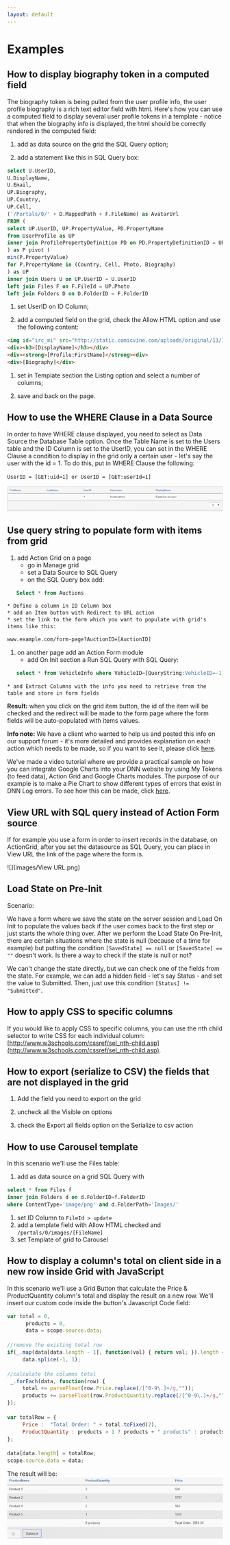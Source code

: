 ```yaml
---
layout: default
---
```

# Examples

## How to display biography token in a computed field

The biography token is being pulled from the user profile info, the user profile biography is a rich text editor field with html. Here's how you can use a computed field to display several user profile tokens in a template - notice that when the biography info is displayed, the html should be correctly rendered in the computed field:

1. add as data source on the grid the SQL Query option;

2. add a statement like this in SQL Query box:

``` sql
select U.UserID,
U.DisplayName,
U.Email,
UP.Biography,
UP.Country,
UP.Cell,
('/Portals/0/' + D.MappedPath + F.FileName) as AvatarUrl
FROM (
select UP.UserID, UP.PropertyValue, PD.PropertyName
from UserProfile as UP
inner join ProfilePropertyDefinition PD on PD.PropertyDefinitionID = UP.PropertyDefinitionID and PD.PortalID IS NULL
) as P pivot (
min(P.PropertyValue)
for P.PropertyName in (Country, Cell, Photo, Biography)
) as UP
inner join Users U on UP.UserID = U.UserID
left join Files F on F.FileId = UP.Photo
left join Folders D on D.FolderID = F.FolderID
```

1. set UserID on ID Column;

2. add a computed field on the grid, check the Allow HTML option and use the following content:

``` html
<img id="irc_mi" src="http://static.comicvine.com/uploads/original/13/134858/2779331-the-witchers-geralt.jpg" width="230" height="130" style="margin-top: 0px;">
<div><h3>[DisplayName]</h3></div>
<div><strong>[Profile:FirstName]</strong><div>
<div>[Biography]</div>
```

1. set in Template section the Listing option and select a number of columns;

2. save and back on the page.

## How to use the WHERE Clause in a Data Source

In order to have WHERE clause displayed, you need to select as Data Source the Database Table option. Once the Table Name is set to the Users table and the ID Column is set to the UserID, you can set in the WHERE Clause a condition to display in the grid only a certain user - let's say the user with the id = 1. To do this, put in WHERE Clause the following:

`UserID = [GET:uid=1] or UserID = [GET:userId=1]`

![](images/userId.png)

## Use query string to populate form with items from grid

1. add Action Grid on a page
    * go in Manage grid
    * set a Data Source to SQL Query
    * on the SQL Query box add:

``` sql
   Select * from Auctions
```

    * Define a column in ID Column box
    * add an Item button with Redirect to URL action 
    * set the link to the form which you want to populate with grid's items like this:

``` html
www.example.com/form-page?AuctionID=[AuctionID]
```

1. on another page add an Action Form module 
    * add On Init section a Run SQL Query with SQL Query:

``` sql
   select * from VehicleInfo where VehicleID=[QueryString:VehicleID=-1]
```

    * and Extract Columns with the info you need to retrieve from the table and store in form fields

**Result:** when you click on the grid item button, the id of the item will be checked and the redirect will be made to the form page where the form fields will be auto-populated with items values.  

**Info note:** We have a client who wanted to help us and posted this info on our support forum - it's more detailed and provides explanation on each action which needs to be made, so if you want to see it, please click [here](http://www.dnnsharp.com/Support.aspx#opturl=%2Faction-grid%2Fusing-action-grid--forms-to-manage-your-own-data). 

We've made a video tutorial where we provide a practical sample on how you can integrate Google Charts into your DNN website by using My Tokens (to feed data), Action Grid and Google Charts modules. The purpose of our example is to make a Pie Chart to show different types of errors that exist in DNN Log errors. To see how this can be made, click [here](https://www.youtube.com/watch?v=UqCDxRC3IIw).

## View URL with SQL query instead of Action Form source

If for example you use a form in order to insert records in the database, on ActionGrid, after you set the datasource as SQL Query, you can place in View URL the link of the page where the form is. 

![](images/View URL.png)

## Load State on Pre-Init

Scenario:

We have a form where we save the state on the server session and Load On Init to populate the values back if the user comes back to the first step or just starts the whole thing over. After we perform the Load State On Pre-Init, there are certain situations where the state is null (because of a time for example) but putting the condition `[SavedState] == null` or `[SavedState] == ""` doesn't work. Is there a way to check if the state is null or not?

We can't change the state directly, but we can check one of the fields from the state. For example, we can add a hidden field - let's say Status - and set the value to Submitted. Then, just use this condition `[Status] != "Submitted"`.

## How to apply CSS to specific columns

If you would like to apply CSS to specific columns, you can use the nth child selector to write CSS for each individual column: [http://www.w3schools.com/cssref/sel_nth-child.asp](http://www.w3schools.com/cssref/sel_nth-child.asp).

## How to export (serialize to CSV) the fields that are not displayed in the grid

1. Add the field you need to export on the grid 

2. uncheck all the Visible on options 

3. check the Export all fields option on the Serialize to csv action

## How to use Carousel template 

In this scenario we'll use the Files table:

1. add as data source on a grid SQL Query with 

``` sql
select * from Files f
inner join Folders d on d.FolderID=f.FolderID
where ContentType='image/png' and d.FolderPath='Images/'
```

1. set ID Column to `FileId > update`
2. add a template field with Allow HTML checked and `/portals/0/images/[FileName]`
3. set Template of grid to Carousel

## How to display a column's total on client side in a new row inside Grid with JavaScript

In this scenario we'll use a Grid Button that calculate the Price & ProductQuantity column's total and display the result on a new row.
We'll insert our custom code inside the button's Javascript Code field:

``` js
var total = 0,
      products = 0,
      data = scope.source.data;

//remove the existing total row
if(_.map(data[data.length - 1], function(val) { return val; }).length < _.map(data[0], function(val) { return val; }).length)
     data.splice(-1, 1);

//calculate the columns total
 _.forEach(data, function(row) {
     total += parseFloat(row.Price.replace(/[^0-9\.]+/g,""));
     products += parseFloat(row.ProductQuantity.replace(/[^0-9\.]+/g,""));
});

var totalRow = {
     Price :  "Total Order: " + total.toFixed(2),
     ProductQuantity : products > 1 ? products + " products" : products + " product"         
};

data[data.length] = totalRow;
scope.source.data = data;
```

The result will be:
![](images/grid-total.png)
